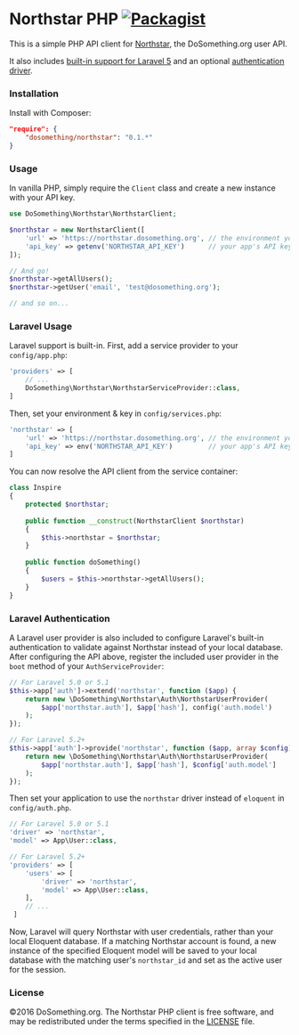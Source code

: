 # Northstar PHP [![Packagist](https://img.shields.io/packagist/v/dosomething/northstar.svg)](https://packagist.org/packages/dosomething/northstar)
This is a simple PHP API client for [Northstar](https://www.github.com/dosomething/northstar), the DoSomething.org user API.

It also includes [built-in support for Laravel 5](https://github.com/DoSomething/northstar-php#laravel-usage) and an optional [authentication driver](#laravel-authentication).

### Installation
Install with Composer:
```json
"require": {
    "dosomething/northstar": "0.1.*"
}
```

### Usage
In vanilla PHP, simply require the `Client` class and create a new instance with your API key.
```php
use DoSomething\Northstar\NorthstarClient;

$northstar = new NorthstarClient([
    'url' => 'https://northstar.dosomething.org', // the environment you want to connect to
    'api_key' => getenv('NORTHSTAR_API_KEY')      // your app's API key
]);

// And go!
$northstar->getAllUsers();
$northstar->getUser('email', 'test@dosomething.org');

// and so on...
```

### Laravel Usage
Laravel support is built-in. First, add a service provider to your `config/app.php`:

```php
'providers' => [
    // ...
    DoSomething\Northstar\NorthstarServiceProvider::class,
]
```

Then, set your environment & key in `config/services.php`:

```php
'northstar' => [
    'url' => 'https://northstar.dosomething.org', // the environment you want to connect to
    'api_key' => env('NORTHSTAR_API_KEY')         // your app's API key
]
```

You can now resolve the API client from the service container:
```php
class Inspire
{
    protected $northstar;
    
    public function __construct(NorthstarClient $northstar)
    {
        $this->northstar = $northstar;
    }
    
    public function doSomething()
    {
        $users = $this->northstar->getAllUsers();
    }
}
```

### Laravel Authentication
A Laravel user provider is also included to configure Laravel's built-in authentication to validate against Northstar
instead of your local database. After configuring the API above, register the included user provider in the `boot`
method of your `AuthServiceProvider`:

```php
// For Laravel 5.0 or 5.1
$this->app['auth']->extend('northstar', function ($app) {
    return new \DoSomething\Northstar\Auth\NorthstarUserProvider(
        $app['northstar.auth'], $app['hash'], config('auth.model')
    );
});

// For Laravel 5.2+
$this->app['auth']->provide('northstar', function ($app, array $config) {
    return new \DoSomething\Northstar\Auth\NorthstarUserProvider(
        $app['northstar.auth'], $app['hash'], $config['auth.model']
    );
});
```

Then set your application to use the `northstar` driver instead of `eloquent` in `config/auth.php`.

```php
// For Laravel 5.0 or 5.1
'driver' => 'northstar',
'model' => App\User::class,

// For Laravel 5.2+
'providers' => [
    'users' => [
        'driver' => 'northstar',
        'model' => App\User::class,
    ],
    // ...
 ]
```

Now, Laravel will query Northstar with user credentials, rather than your local Eloquent database. If
a matching Northstar account is found, a new instance of the specified Eloquent model will be saved to your
local database with the matching user's `northstar_id` and set as the active user for the session.

### License
&copy;2016 DoSomething.org. The Northstar PHP client is free software, and may be redistributed under the terms
specified in the [LICENSE](https://github.com/DoSomething/northstar-php/blob/master/LICENSE) file.

